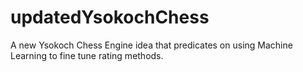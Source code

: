 # updatedYsokochChess
A new Ysokoch Chess Engine idea that predicates on using Machine Learning to fine tune rating methods.
